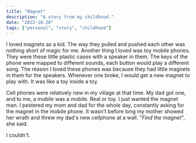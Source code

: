 ```yaml
---
title: "Magnet"
description: "A story from my childhood."
date: "2022-10-20"
tags: ["personal", "story", "childhood"]
---
```

I loved magnets as a kid. The way they pulled and pushed each other was nothing
short of magic for me. Another thing I loved was toy mobile phones. They were
these little plastic cases with a speaker in them. The keys of the phone were
mapped to different sounds, each button would play a different song. The reason
I loved these phones was because they had little magnets in them for the
speakers. Whenever one broke, I would get a new magnet to play with. It was
like a toy inside a toy.

Cell phones were relatively new in my village at that time. My dad got one, and
to me, a mobile was a mobile. Real or toy. I just wanted the magnet man. I
pestered my mom and dad for the whole day, constantly asking for the magnet in
the mobile phone. It wasn't before long my mother showed her wrath and threw my
dad's new cellphone at a wall. "*Find the magnet*", she said. 

I couldn't. 

